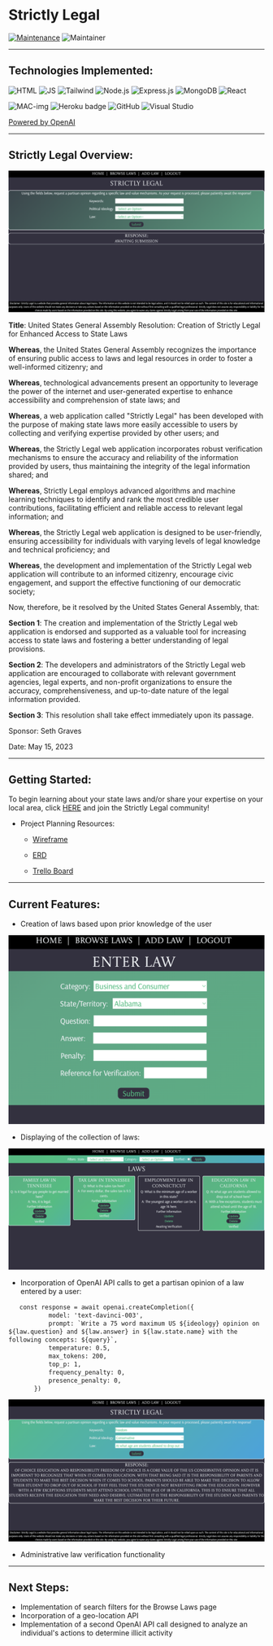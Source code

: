 # Strictly Legal

[![Maintenance](https://img.shields.io/badge/Maintained%3F-yes-green.svg)](https://GitHub.com/Naereen/StrapDown.js/graphs/commit-activity)
![Maintainer](https://img.shields.io/badge/maintainer-Seraphiel97-blue)

***
## Technologies Implemented:
![HTML](https://img.shields.io/badge/HTML5-E34F26?style=for-the-badge&logo=html5&logoColor=white)
![JS](https://img.shields.io/badge/JavaScript-323330?style=for-the-badge&logo=javascript&logoColor=F7DF1E)
![Tailwind](https://img.shields.io/badge/Tailwind_CSS-38B2AC?style=for-the-badge&logo=tailwind-css&logoColor=white)
![Node.js](https://img.shields.io/badge/Node.js-339933?style=for-the-badge&logo=nodedotjs&logoColor=white)
![Express.js](https://img.shields.io/badge/Express.js-000000?style=for-the-badge&logo=express&logoColor=white)
![MongoDB](https://img.shields.io/badge/MongoDB-4EA94B?style=for-the-badge&logo=mongodb&logoColor=white)
![React](https://img.shields.io/badge/React-20232A?style=for-the-badge&logo=react&logoColor=61DAFB)


![MAC-img](https://img.shields.io/badge/mac%20os-000000?style=for-the-badge&logo=apple&logoColor=white)
![Heroku badge](https://img.shields.io/badge/Heroku-430098?style=for-the-badge&logo=heroku&logoColor=white)
![GitHub](https://img.shields.io/badge/GitHub-100000?style=for-the-badge&logo=github&logoColor=white)
![Visual Studio](https://img.shields.io/badge/Visual%20Studio-5C2D91.svg?style=for-the-badge&logo=visual-studio&logoColor=white)

[Powered by OpenAI](https://openai.com/)
***
## Strictly Legal Overview:

![homepage](https://github.com/Seraphiel97/StrictlyLegal/blob/dev/src/assets/home.png?raw=true)

**Title**: United States General Assembly Resolution: Creation of Strictly Legal for Enhanced Access to State Laws

**Whereas**, the United States General Assembly recognizes the importance of ensuring public access to laws and legal resources in order to foster a well-informed citizenry; and

**Whereas**, technological advancements present an opportunity to leverage the power of the internet and user-generated expertise to enhance accessibility and comprehension of state laws; and

**Whereas**, a web application called "Strictly Legal" has been developed with the purpose of making state laws more easily accessible to users by collecting and verifying expertise provided by other users; and

**Whereas**, the Strictly Legal web application incorporates robust verification mechanisms to ensure the accuracy and reliability of the information provided by users, thus maintaining the integrity of the legal information shared; and

**Whereas**, Strictly Legal employs advanced algorithms and machine learning techniques to identify and rank the most credible user contributions, facilitating efficient and reliable access to relevant legal information; and

**Whereas**, the Strictly Legal web application is designed to be user-friendly, ensuring accessibility for individuals with varying levels of legal knowledge and technical proficiency; and

**Whereas**, the development and implementation of the Strictly Legal web application will contribute to an informed citizenry, encourage civic engagement, and support the effective functioning of our democratic society;

Now, therefore, be it resolved by the United States General Assembly, that:

**Section 1**: The creation and implementation of the Strictly Legal web application is endorsed and supported as a valuable tool for increasing access to state laws and fostering a better understanding of legal provisions.

**Section 2**: The developers and administrators of the Strictly Legal web application are encouraged to collaborate with relevant government agencies, legal experts, and non-profit organizations to ensure the accuracy, comprehensiveness, and up-to-date nature of the legal information provided.

**Section 3**: This resolution shall take effect immediately upon its passage.

Sponsor: Seth Graves

Date: May 15, 2023

***
## Getting Started:

To begin learning about your state laws and/or share your expertise on your local area, click [HERE](https://strictly-legal.herokuapp.com/) and join the Strictly Legal community!

* Project Planning Resources:
    * [Wireframe](https://whimsical.com/PCs2xqtB1JyL8KqHPz71MH)

    * [ERD](https://lucid.app/lucidchart/5d0b1a84-28bc-41a7-8436-095917366ad3/edit?viewport_loc=-23%2C-54%2C2229%2C1124%2C0_0&invitationId=inv_8cdd2ca7-0dda-4b4b-a275-bf46d68d7bd0)

    * [Trello Board](https://trello.com/b/CsATH2f2/capstone-project)

***
## Current Features:

* Creation of laws based upon prior knowledge of the user

![addlaw](https://github.com/Seraphiel97/StrictlyLegal/blob/dev/src/assets/add-law.png?raw=true)

* Displaying of the collection of laws:

![browselaws](https://github.com/Seraphiel97/StrictlyLegal/blob/dev/src/assets/browse-laws.png?raw=true)

* Incorporation of OpenAI API calls to get a partisan opinion of a law entered by a user:
 ```
    const response = await openai.createCompletion({
            model: 'text-davinci-003',
            prompt: `Write a 75 word maximum US ${ideology} opinion on ${law.question} and ${law.answer} in ${law.state.name} with the following concepts: ${query}`,
            temperature: 0.5,
            max_tokens: 200,
            top_p: 1,
            frequency_penalty: 0,
            presence_penalty: 0,
        })
```

![homepage-with-response](https://github.com/Seraphiel97/StrictlyLegal/blob/dev/src/assets/home-with-response.png?raw=true)

* Administrative law verification functionality


***
## Next Steps:

* Implementation of search filters for the Browse Laws page
* Incorporation of a geo-location API
* Implementation of a second OpenAI API call designed to analyze an individual's actions to determine illicit activity











